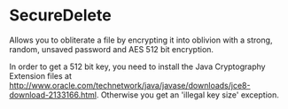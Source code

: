 # SecureDelete
Allows you to obliterate a file by encrypting it into oblivion with a strong, random, unsaved password and AES 512 bit encryption.

In order to get a 512 bit key, you need to install the Java Cryptography Extension files at http://www.oracle.com/technetwork/java/javase/downloads/jce8-download-2133166.html. Otherwise you get an 'illegal key size' exception.
